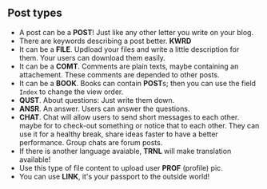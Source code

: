 ## Post types
- A post can be a **POST**! Just like any other letter you write on your blog.
- There are keywords describing a post better. **KWRD**
- It can be a **FILE**. Updload your files and write a little description for them. Your users can download them easily.
- It can be a **COMT**. Comments are plain texts, maybe containing an attachement. These comments are depended to other posts.
- It can be a **BOOK**. Books can contain **POST**s; then you can use the field `Index` to change the view order.
- **QUST**. About questions: Just write them down.
- **ANSR**. An answer. Users can answer the questions.
- **CHAT**. Chat will allow users to send short messages to each other. maybe for to check-out something or notice that to each other. They can use it for a healthy break, share ideas faster to have a better performance. Group chats are forum posts.
- If there is another language avaiable, **TRNL** will make translation available!
- Use this type of file content to upload user **PROF** (profile) pic.
- You can use **LINK**, it's your passport to the outside world!



